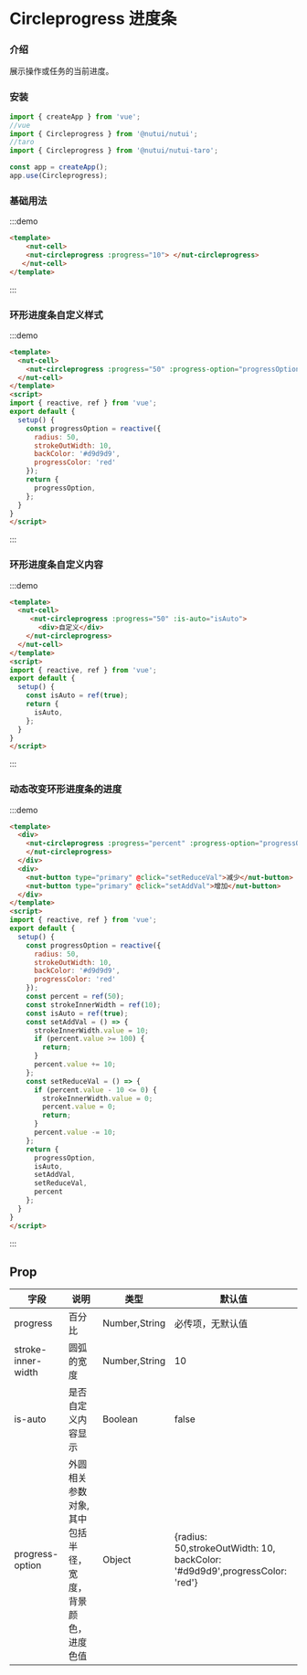 # Circleprogress 进度条

### 介绍

展示操作或任务的当前进度。

### 安装

``` javascript
import { createApp } from 'vue';
//vue
import { Circleprogress } from '@nutui/nutui';
//taro
import { Circleprogress } from '@nutui/nutui-taro';

const app = createApp();
app.use(Circleprogress);

```


### 基础用法
:::demo
```html
<template>
    <nut-cell>
    <nut-circleprogress :progress="10"> </nut-circleprogress>
   </nut-cell>
</template>
```
:::
### 环形进度条自定义样式
:::demo
```html
<template>
  <nut-cell>
    <nut-circleprogress :progress="50" :progress-option="progressOption"> </nut-circleprogress>
  </nut-cell>
</template>
<script>
import { reactive, ref } from 'vue';
export default {
  setup() {
    const progressOption = reactive({
      radius: 50,
      strokeOutWidth: 10,
      backColor: '#d9d9d9',
      progressColor: 'red'
    });
    return {
      progressOption,
    };
  }
}
</script>
```
:::
### 环形进度条自定义内容
:::demo
```html
<template>
  <nut-cell>
     <nut-circleprogress :progress="50" :is-auto="isAuto">
       <div>自定义</div>
    </nut-circleprogress>
  </nut-cell>
</template>
<script>
import { reactive, ref } from 'vue';
export default {
  setup() {
    const isAuto = ref(true);
    return {
      isAuto,
    };
  }
}
</script>
```
:::
### 动态改变环形进度条的进度
:::demo
```html
<template>
  <div>
    <nut-circleprogress :progress="percent" :progress-option="progressOption" :stroke-inner-width="strokeInnerWidth">
    </nut-circleprogress>
  </div>
  <div>
    <nut-button type="primary" @click="setReduceVal">减少</nut-button>
    <nut-button type="primary" @click="setAddVal">增加</nut-button>
  </div>
</template>
<script>
import { reactive, ref } from 'vue';
export default {
  setup() {
    const progressOption = reactive({
      radius: 50,
      strokeOutWidth: 10,
      backColor: '#d9d9d9',
      progressColor: 'red'
    });
    const percent = ref(50);
    const strokeInnerWidth = ref(10);
    const isAuto = ref(true);
    const setAddVal = () => {
      strokeInnerWidth.value = 10;
      if (percent.value >= 100) {
        return;
      }
      percent.value += 10;
    };
    const setReduceVal = () => {
      if (percent.value - 10 <= 0) {
        strokeInnerWidth.value = 0;
        percent.value = 0;
        return;
      }
      percent.value -= 10;
    };
    return {
      progressOption,
      isAuto,
      setAddVal,
      setReduceVal,
      percent
    };
  }
}
</script>
```
:::


## Prop

| 字段 | 说明 | 类型 | 默认值
|----- | ----- | ----- | -----
| progress | 百分比 | Number,String | 必传项，无默认值
| stroke-inner-width | 圆弧的宽度 | Number,String | 10
| is-auto | 是否自定义内容显示 | Boolean | false
| progress-option | 外圆相关参数对象,其中包括半径，宽度，背景颜色，进度色值 | Object | {radius: 50,strokeOutWidth: 10, backColor: '#d9d9d9',progressColor: 'red'}
